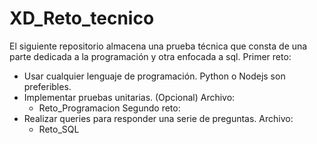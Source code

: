 # XD_Reto_tecnico
El siguiente repositorio almacena una prueba técnica que consta de una parte dedicada a la programación y otra enfocada a sql.
Primer reto:
  - Usar cualquier lenguaje de programación. Python o Nodejs son preferibles.
  - Implementar pruebas unitarias. (Opcional)
  Archivo:
    - Reto_Programacion
Segundo reto: 
  - Realizar queries para responder una serie de preguntas.
  Archivo: 
    - Reto_SQL
